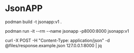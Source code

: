 # JsonAPP

podman build -t jsonapp:v1 .

podman run -it --rm --name jsonapp -p8000:8000 jsonapp:v1

curl -X POST -H "Content-Type: application/json" -d @files/response.example.json 127.0.0.1:8000 | jq